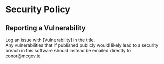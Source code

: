 # Security Policy

## Reporting a Vulnerability

Log an issue with [Vulnerability] in the title.  
Any vulnerabilities that if published publicly would likely lead to a security breach in this software should instead be emailed directly to [conor@mcgov.ie](mailto:conor@mcgov.ie).
